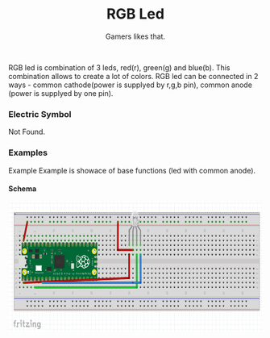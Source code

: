 <div align="center">
  <h1> RGB Led </h1>
  <p> Gamers likes that. </p>
</div>  
<br/>

RGB led is combination of 3 leds, red(r), green(g) and blue(b). This combination allows to create a lot of colors. RGB led can be connected in 2 ways - common cathode(power is supplyed by r,g,b pin), common anode (power is supplyed by one pin).

### Electric Symbol
Not Found.

### Examples

Example 
Example is showace of base functions (led with common anode).

#### Schema
<img src="https://github.com/psp515/MicroPico/blob/main/images/rgb_led/ex_schema.png" alt="schema" height=256/>

